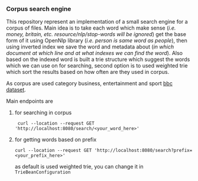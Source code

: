 ### Corpus search engine

This repository represent an implementation of a small search engine for a corpus of files. Main idea is to take each word which make sense
(*i.e. money, britain, etc. resource/nlp/stop-words will be ignored*) get the base form of it using OpenNlp library (*i.e. person is same word as people*), then using inverted index
we save the word and metadata about (*in which document at which line and at what indexes we can find the word*). 
Also based on the indexed word is built a trie structure which suggest the words which we can use on for searching, second option
is to used weighted trie which sort the results based on how often are they used in corpus.

As corpus are used category business, entertainment and sport [bbc dataset](http://mlg.ucd.ie/datasets/bbc.html).

Main endpoints are 
1. for searching in corpus  
   ```shell
    curl --location --request GET 'http://localhost:8080/search/<your_word_here>'
    ```
2. for getting words based on prefix
    ```shell
   curl --location --request GET 'http://localhost:8080/search?prefix=<your_prefix_here>'
   ```
   as default is used weighted trie, you can change it in ```TrieBeanConfiguration```